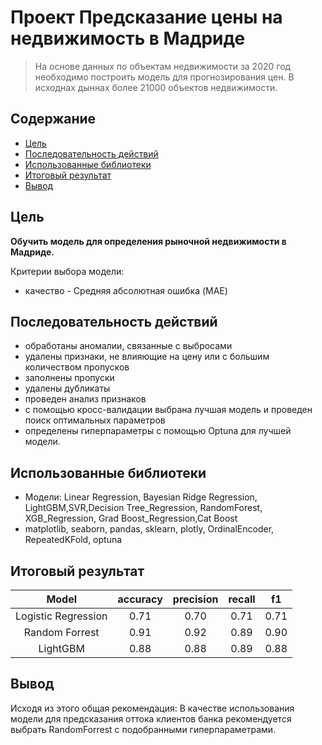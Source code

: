 # Проект Предсказание цены на недвижимость в Мадриде
> На основе данных по объектам недвижимости за 2020 год необходимо построить модель для прогнозирования цен. В исходнах дыннах более 21000 объектов недвижимости.

## Содержание
* [Цель](#Цель)
* [Последовательность действий](#Последовательность-действий)
* [Использованные библиотеки](#Использованные-библиотеки)
* [Итоговый результат](#Итоговый-результат)
* [Вывод](#Вывод)

## Цель
**Обучить модель для определения рыночной недвижимости в Мадриде.**

Критерии выбора модели: 
* качество - Средняя абсолютная ошибка (MAE)

## Последовательность действий
- обработаны аномалии, связанные с выбросами
- удалены признаки, не влияющие на цену или с большим количеством пропусков
- заполнены пропуски
- удалены дубликаты
- проведен анализ признаков
- с помощью кросс-валидации выбрана лучшая модель и проведен поиск оптимальных параметров
- определены гиперпараметры с помощью Optuna для лучшей модели.

## Использованные библиотеки
- Модели: Linear Regression, Bayesian Ridge Regression, LightGBM,SVR,Decision Tree_Regression, RandomForest, XGB_Regression, Grad Boost_Regression,Cat Boost
- matplotlib, seaborn, pandas, sklearn, plotly, OrdinalEncoder, RepeatedKFold, optuna

## Итоговый результат
|      **Model**      | **accuracy** | **precision** | **recall** | **f1** |
|:-------------------:|:------------:|:-------------:|:----------:|:------:|
| Logistic Regression |         0.71 |          0.70 |       0.71 |   0.71 |
|      Random Forrest |         0.91 |          0.92 |       0.89 |   0.90 |
|            LightGBM |         0.88 |          0.88 |       0.89 |   0.88 |

## Вывод
Исходя из этого общая рекомендация:
В качестве использования модели для предсказания оттока клиентов банка рекомендуется выбрать RandomForrest с подобранными гиперпараметрами.
